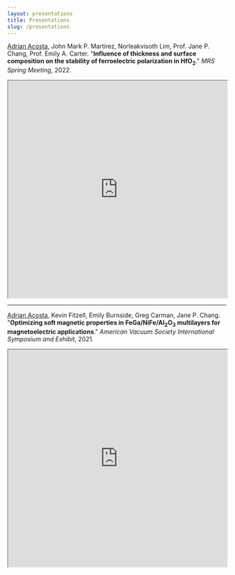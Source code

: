 ```yaml
---
layout: presentations
title: Presentations
slug: /presentations
---
```


<u>Adrian Acosta</u>, John Mark P. Martirez, Norleakvisoth Lim, Prof. Jane P. Chang, Prof. Emily A. Carter. "<b>Influence of thickness and surface composition on the stability of ferroelectric polarization in HfO<sub>2</sub></b>." _MRS Spring Meeting_, 2022.

<iframe src="https://acosta-adrian.github.io/research_presentations/Ferroelectric_HfO2_MRS_Spring_2022.pdf" width="100%" height="500px">
</iframe>

<hr> <!-- This is a horizontal line -->

<u>Adrian Acosta</u>, Kevin Fitzell, Emily Burnside, Greg Carman, Jane P. Chang. "<b>Optimizing soft magnetic properties in FeGa/NiFe/Al<sub>2</sub>O<sub>3</sub> multilayers for magnetoelectric applications</b>." _American Vacuum Society International Symposium and Exhibit_, 2021.

<iframe src="https://acosta-adrian.github.io/research_presentations/Optimization of FeGa-NiFe MLs_AVS_2021.pdf" width="100%" height="500px">
</iframe>
